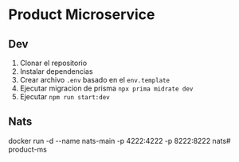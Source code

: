 # Product Microservice

## Dev

1. Clonar el repositorio
2. Instalar dependencias
3. Crear archivo `.env` basado en el `env.template`
4. Ejecutar migracion de prisma `npx prima midrate dev`
5. Ejecutar `npm run start:dev` 

## Nats
docker run -d --name nats-main -p 4222:4222 -p 8222:8222 nats# product-ms
